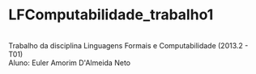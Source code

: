 LFComputabilidade_trabalho1
===========================

<br/>Trabalho da disciplina Linguagens Formais e Computabilidade (2013.2 - T01)
<br/>Aluno: Euler Amorim D'Almeida Neto
